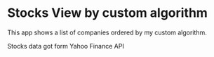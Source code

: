 # Stocks View by custom algorithm
This app shows a list of companies ordered by my custom algorithm.

Stocks data got form Yahoo Finance API
